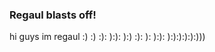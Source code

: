 ### Regaul blasts off!

<!--
**Regaul/regaul** is a ✨ _special_ ✨ repository because its `README.md` (this file) appears on your GitHub profile.

hi, i'm Regaul. if you're here, you're probably a friend. i'll probably add more to this page, but for now, have the link
to my new friend group
>discord.gg/EZe8vwY<
-->

hi guys im regaul :) :) :): ):): ):) :): ): ):): ):):):):):)))
